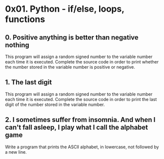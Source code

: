 # 0x01. Python - if/else, loops, functions
## 0. Positive anything is better than negative nothing
This program will assign a random signed number to the variable number each time it is executed. Complete the source code in order to print whether the number stored in the variable number is positive or negative.
## 1. The last digit
This program will assign a random signed number to the variable number each time it is executed. Complete the source code in order to print the last digit of the number stored in the variable number.
## 2. I sometimes suffer from insomnia. And when I can't fall asleep, I play what I call the alphabet game
Write a program that prints the ASCII alphabet, in lowercase, not followed by a new line.

